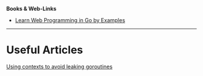 **Books & Web-Links**

* [Learn Web Programming in Go by Examples](https://gowebexamples.com/)

***

# Useful Articles

[Using contexts to avoid leaking goroutines](https://rakyll.org/leakingctx/)
